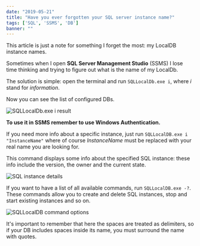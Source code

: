 ```yaml
---
date: "2019-05-21"
title: "Have you ever forgotten your SQL server instance name?"
tags: ['SQL', 'SSMS', 'DB']
banner: ""
---
```


This article is just a note for something I forget the most: my LocalDB instance names.

Sometimes when I open __SQL Server Management Studio__ (SSMS) I lose time thinking and trying to figure out what is the name of my LocalDb.

The solution is simple: open the terminal and run `SQLLocalDb.exe i`, where _i_ stand for _information_.

Now you can see the list of configured DBs.

![SQLLocalDb.exe i result](https://res.cloudinary.com/bellons/image/upload/Code4IT/SSMS%20forget%20instance%20name/ssms_result.png)

__To use it in SSMS remember to use Windows Authentication.__

If you need more info about a specific instance, just run `SQLLocalDB.exe i "InstanceName"` where of course _InstanceName_ must be replaced with your real name you are looking for.

This command displays some info about the specified SQL instance: these info include the version, the owner and the current state.

![SQL instance details](https://res.cloudinary.com/bellons/image/upload/Code4IT/SSMS%20forget%20instance%20name/ssms_instance_details.png)

If you want to have a list of all available commands, run `SQLLocalDB.exe -?`. These commands allow you to create and delete SQL instances, stop and start existing instances and so on.

![SQLLocalDB command options](https://res.cloudinary.com/bellons/image/upload/Code4IT/SSMS%20forget%20instance%20name/ssms_command_help.png)

It's important to remember that here the spaces are treated as delimiters, so if your DB includes spaces inside its name, you must surround the name with quotes.
